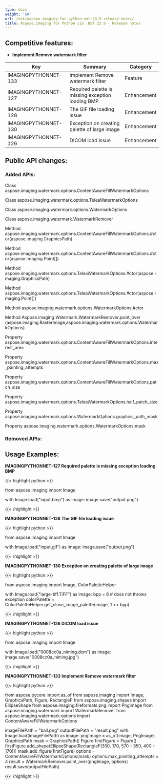 ```yaml
---
type: docs
weight: '60'
url: /net/aspose-imaging-for-python-net-23-9-release-notes/
title: Aspose.Imaging for Python via .NET 23.9 - Release notes
---
```


## Competitive features:

- **Implement Remove watermark filter**

| **Key**         | **Summary**                                                                                                                                                              | **Category** |
|-----------------|--------------------------------------------------------------------------------------------------------------------------------------------------------------------------|--------------|
| IMAGINGPYTHONNET-133 | Implement Remove watermark filter                                                                                                                                  | Feature      |
| IMAGINGPYTHONNET-127 | Required palette is missing exception loading BMP                                                                                                                                  | Enhancement      |
| IMAGINGPYTHONNET-128 | The GIF file loading issue                                                                                                                                  | Enhancement      |
| IMAGINGPYTHONNET-130 | Exception on creating palette of large image                                                                                                                                  | Enhancement      |
| IMAGINGPYTHONNET-126 | DICOM load issue                                                                                                                                  | Enhancement      |

## Public API changes:

### Added APIs:

Class    aspose.imaging.watermark.options.ContentAwareFillWatermarkOptions

Class    aspose.imaging.watermark.options.TeleaWatermarkOptions

Class    aspose.imaging.watermark.options.WatermarkOptions

Class    aspose.imaging.watermark.WatermarkRemover

Method    aspose.imaging.watermark.options.ContentAwareFillWatermarkOptions.#ctor(aspose.imaging.GraphicsPath)

Method    aspose.imaging.watermark.options.ContentAwareFillWatermarkOptions.#ctor(aspose.imaging.Point[])

Method    aspose.imaging.watermark.options.TeleaWatermarkOptions.#ctor(aspose.imaging.GraphicsPath)

Method    aspose.imaging.watermark.options.TeleaWatermarkOptions.#ctor(aspose.imaging.Point[])

Method    aspose.imaging.watermark.options.WatermarkOptions.#ctor

Method    Aspose.Imaging.Watermark.WatermarkRemover.paint_over
(aspose.imaging.RasterImage,aspose.imaging.watermark.options.WatermarkOptions)

Property    aspose.imaging.watermark.options.ContentAwareFillWatermarkOptions.interest_area

Property    aspose.imaging.watermark.options.ContentAwareFillWatermarkOptions.max_painting_attempts

Property    aspose.imaging.watermark.options.ContentAwareFillWatermarkOptions.patch_size

Property    aspose.imaging.watermark.options.TeleaWatermarkOptions.half_patch_size

Property    aspose.imaging.watermark.options.WatermarkOptions.graphics_path_mask

Property    aspose.imaging.watermark.options.WatermarkOptions.mask


### Removed APIs:



## Usage Examples:

**IMAGINGPYTHONNET-127 Required palette is missing exception loading BMP**

{{< highlight python >}}

from aspose.imaging import Image

with Image.load("input.bmp") as image:
    image.save("output.png")

{{< /highlight >}}

**IMAGINGPYTHONNET-128 The GIF file loading issue**

{{< highlight python >}}

from aspose.imaging import Image

with Image.load("input.gif") as image:
    image.save("output.png")

{{< /highlight >}}

**IMAGINGPYTHONNET-130 Exception on creating palette of large image**

{{< highlight python >}}

from aspose.imaging import Image, ColorPaletteHelper

with Image.load("large-tiff.TIFF") as image:
    bpp = 8
    # does not throws exception
    colorPalette = ColorPaletteHelper.get_close_image_palette(image, 1 << bpp)
	
{{< /highlight >}}

**IMAGINGPYTHONNET-126 DICOM load issue**

{{< highlight python >}}

from aspose.imaging import Image

with Image.load("0008cc0a_niming.dcm") as image:
    image.save("0008cc0a_niming.jpg")

{{< /highlight >}}

**IMAGINGPYTHONNET-133 Implement Remove watermark filter**

{{< highlight python >}}

from aspose.pycore import as_of
from aspose.imaging import Image, GraphicsPath, Figure, RectangleF
from aspose.imaging.shapes import EllipseShape
from aspose.imaging.fileformats.png import PngImage
from aspose.imaging.watermark import WatermarkRemover
from aspose.imaging.watermark.options import ContentAwareFillWatermarkOptions

imageFilePath = "ball.png"
outputFilePath = "result.png"
with Image.load(imageFilePath) as image:
    pngImage = as_of(image, PngImage)
    GraphicsPath mask = GraphicsPath()
    Figure firstFigure = Figure()
    firstFigure.add_shape(EllipseShape(RectangleF(350, 170, 570 - 350, 400 - 170)))
    mask.add_figure(firstFigure)
    options = ContentAwareFillWatermarkOptions(mask)
    options.max_painting_attempts = 4
    result = WatermarkRemover.paint_over(pngImage, options)
    result.save(outputFilePath)

{{< /highlight >}}
